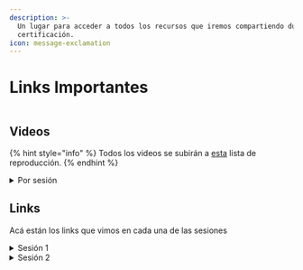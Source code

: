 ```yaml
---
description: >-
  Un lugar para acceder a todos los recursos que iremos compartiendo durante la
  certificación.
icon: message-exclamation
---
```


# Links Importantes

<figure><img src="../.gitbook/assets/asdasd.png" alt=""><figcaption></figcaption></figure>

## Videos

{% hint style="info" %}
Todos los videos se subirán a [esta](https://www.youtube.com/playlist?list=PLixWO0N_iFTP4FdKEfsxJkSxE_6Rgxuem) lista de reproducción.
{% endhint %}

<details>

<summary>Por sesión</summary>

[Sesión 1](https://www.youtube.com/watch?v=cfDuh2vQK64)

</details>

## Links

Acá están los links que vimos en cada una de las sesiones

<details>

<summary>Sesión 1</summary>

**Comunicación**

* Link al servidor de Discord de Zona Tres: [https://discord.gg/aUUCHa96Ja](https://discord.gg/aUUCHa96Ja),
* Link al grupo de WhatsApp de Zona Tres: [https://chat.whatsapp.com/FdqtZvYyujJ70qKlod6qA0](https://chat.whatsapp.com/FdqtZvYyujJ70qKlod6qA0),

**Sesión**

* Video de la sesión: [https://youtu.be/cfDuh2vQK64](https://youtu.be/cfDuh2vQK64),
* Documentación del bootcamp: [https://zona-tres.gitbook.io/icp-developer-certification](https://zona-tres.gitbook.io/icp-developer-certification),
* Registro al bootcamp: [https://lu.ma/mli1q1ft](https://lu.ma/mli1q1ft),
* Registro de equipos: [https://airtable.com/app0jQaUjBJqdVVgH/shrVNszmziyASUJv2](https://airtable.com/app0jQaUjBJqdVVgH/shrVNszmziyASUJv2),

**Documentación**

* Explorar el ecosistema de ICP: [https://internetcomputer.org/ecosystem](https://internetcomputer.org/ecosystem),
* Explorar documentación canisters: [https://internetcomputer.org/docs/building-apps/essentials/canisters](https://internetcomputer.org/docs/building-apps/essentials/canisters)

</details>

<details>

<summary>Sesión 2</summary>

[Motoko Playground](https://m7sm4-2iaaa-aaaab-qabra-cai.raw.ic0.app/)

[ICP Ninja (otro IDE en línea)](https://icp.ninja/)

[Developer Environment Set Up (Guía de instalación oficial)](https://internetcomputer.org/docs/tutorials/developer-liftoff/level-0/dev-env/)

[Instalar WSL](https://learn.microsoft.com/en-us/windows/wsl/install)

```
wsl --install
```

[VS Code](https://code.visualstudio.com/download)

[Guía Rápida para instalación de DFX](https://internetcomputer.org/docs/building-apps/getting-started/install)

```
sh -ci "$(curl -fsSL https://internetcomputer.org/install.sh)"
```

{% hint style="info" %}
Recuerda que si estás en Windows, este comando hay que correrlo en la terminal de Ubuntu que instalaste con WSL.
{% endhint %}

```
dfx --version
```

</details>
